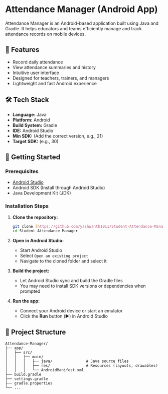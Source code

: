 
# Attendance Manager (Android App)

Attendance Manager is an Android-based application built using Java and Gradle. It helps educators and teams efficiently manage and track attendance records on mobile devices.

## 📱 Features

- Record daily attendance
- View attendance summaries and history
- Intuitive user interface
- Designed for teachers, trainers, and managers
- Lightweight and fast Android experience

## 🛠 Tech Stack

- **Language:** Java
- **Platform:** Android
- **Build System:** Gradle
- **IDE:** Android Studio
- **Min SDK:** (Add the correct version, e.g., 21)
- **Target SDK:** (e.g., 30)

## 🚀 Getting Started

### Prerequisites

- [Android Studio](https://developer.android.com/studio)
- Android SDK (Install through Android Studio)
- Java Development Kit (JDK)

### Installation Steps

1. **Clone the repository:**

   ```bash
   git clone [https://github.com/yashwanth1011/Student-Attendance-Manager.git](https://github.com/yashwanth1011/Student-Attendance-Manager.git)
   cd Student-Attendance-Manager
   ```

2. **Open in Android Studio:**
   - Start Android Studio
   - Select `Open an existing project`
   - Navigate to the cloned folder and select it

3. **Build the project:**
   - Let Android Studio sync and build the Gradle files
   - You may need to install SDK versions or dependencies when prompted

4. **Run the app:**
   - Connect your Android device or start an emulator
   - Click the **Run** button (▶️) in Android Studio

## 📂 Project Structure

```
Attendance-Manager/
├── app/
│   ├── src/
│   │   ├── main/
│   │   │   ├── java/               # Java source files
│   │   │   ├── res/                # Resources (layouts, drawables)
│   │   │   └── AndroidManifest.xml
├── build.gradle
├── settings.gradle
├── gradle.properties
└── ...
```
